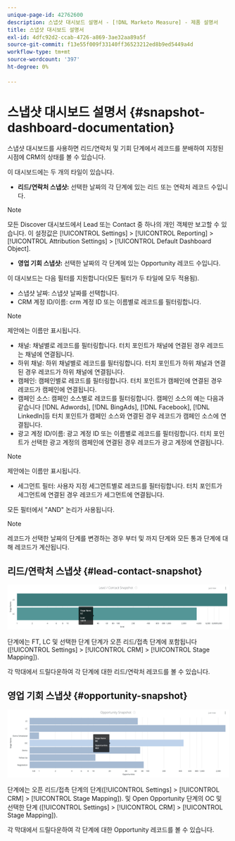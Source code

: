 ```yaml
---
unique-page-id: 42762600
description: 스냅샷 대시보드 설명서 - [!DNL Marketo Measure] - 제품 설명서
title: 스냅샷 대시보드 설명서
exl-id: 4dfc92d2-ccab-4726-a869-3ae32aa89a5f
source-git-commit: f13e55f009f33140ff36523212ed8b9ed5449a4d
workflow-type: tm+mt
source-wordcount: '397'
ht-degree: 0%

---
```


# 스냅샷 대시보드 설명서 {#snapshot-dashboard-documentation}

스냅샷 대시보드를 사용하면 리드/연락처 및 기회 단계에서 레코드를 분배하여 지정된 시점에 CRM의 상태를 볼 수 있습니다.

이 대시보드에는 두 개의 타일이 있습니다.

* **리드/연락처 스냅샷:** 선택한 날짜의 각 단계에 있는 리드 또는 연락처 레코드 수입니다.

>[!NOTE]
>
>모든 Discover 대시보드에서 Lead 또는 Contact 중 하나의 개인 객체만 보고할 수 있습니다. 이 설정값은 [!UICONTROL Settings] > [!UICONTROL Reporting] > [!UICONTROL Attribution Settings] > [!UICONTROL Default Dashboard Object].

* **영업 기회 스냅샷:** 선택한 날짜의 각 단계에 있는 Opportunity 레코드 수입니다.

이 대시보드는 다음 필터를 지원합니다(모든 필터가 두 타일에 모두 적용됨).

* 스냅샷 날짜: 스냅샷 날짜를 선택합니다.
* CRM 계정 ID/이름: crm 계정 ID 또는 이름별로 레코드를 필터링합니다.

>[!NOTE]
>
>제안에는 이름만 표시됩니다.

* 채널: 채널별로 레코드를 필터링합니다. 터치 포인트가 채널에 연결된 경우 레코드는 채널에 연결됩니다.
* 하위 채널: 하위 채널별로 레코드를 필터링합니다. 터치 포인트가 하위 채널과 연결된 경우 레코드가 하위 채널에 연결됩니다.
* 캠페인: 캠페인별로 레코드를 필터링합니다. 터치 포인트가 캠페인에 연결된 경우 레코드가 캠페인에 연결됩니다.
* 캠페인 소스: 캠페인 소스별로 레코드를 필터링합니다. 캠페인 소스의 예는 다음과 같습니다 [!DNL Adwords], [!DNL BingAds], [!DNL Facebook], [!DNL LinkedIn]등 터치 포인트가 캠페인 소스와 연결된 경우 레코드가 캠페인 소스에 연결됩니다.
* 광고 계정 ID/이름: 광고 계정 ID 또는 이름별로 레코드를 필터링합니다. 터치 포인트가 선택한 광고 계정의 캠페인에 연결된 경우 레코드가 광고 계정에 연결됩니다.

>[!NOTE]
>
>제안에는 이름만 표시됩니다.

* 세그먼트 필터: 사용자 지정 세그먼트별로 레코드를 필터링합니다. 터치 포인트가 세그먼트에 연결된 경우 레코드가 세그먼트에 연결됩니다.

모든 필터에서 &quot;AND&quot; 논리가 사용됩니다.

>[!NOTE]
>
>레코드가 선택한 날짜의 단계를 변경하는 경우 부터 및 까지 단계와 모든 통과 단계에 대해 레코드가 계산됩니다.

## 리드/연락처 스냅샷 {#lead-contact-snapshot}

![](assets/one.png)

단계에는 FT, LC 및 선택한 단계 단계가 오픈 리드/접촉 단계에 포함됩니다([!UICONTROL Settings] > [!UICONTROL CRM] > [!UICONTROL Stage Mapping]).

각 막대에서 드릴다운하여 각 단계에 대한 리드/연락처 레코드를 볼 수 있습니다.

## 영업 기회 스냅샷 {#opportunity-snapshot}

![](assets/two.png)

단계에는 오픈 리드/접촉 단계의 단계([!UICONTROL Settings] > [!UICONTROL CRM] > [!UICONTROL Stage Mapping]). 및 Open Opportunity 단계의 OC 및 선택한 단계 ([!UICONTROL Settings] > [!UICONTROL CRM] > [!UICONTROL Stage Mapping]).

각 막대에서 드릴다운하여 각 단계에 대한 Opportunity 레코드를 볼 수 있습니다.
